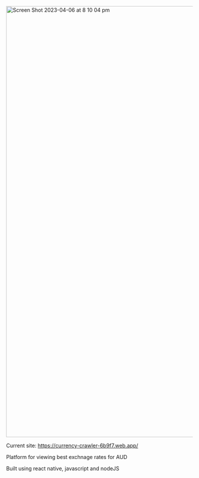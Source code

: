 <img width="1166" alt="Screen Shot 2023-04-06 at 8 10 04 pm" src="https://user-images.githubusercontent.com/18472188/230346661-f06c129a-cfa6-4bcf-a14c-25e59b4d4fbb.png">

Current site: https://currency-crawler-6b9f7.web.app/

Platform for viewing best exchnage rates for AUD

Built using react native, javascript and nodeJS


